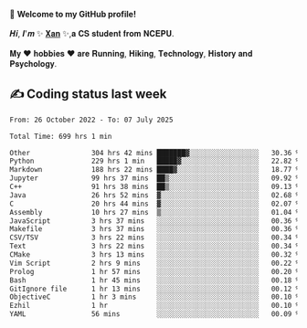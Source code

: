 🎉 **Welcome to my GitHub profile!**</br></br>
𝑯𝒊, 𝑰'𝒎 ✨ [𝐗𝐚𝐧](https://xancoding.cn/) ✨,𝐚 𝐂𝐒 𝐬𝐭𝐮𝐝𝐞𝐧𝐭 𝐟𝐫𝐨𝐦 𝐍𝐂𝐄𝐏𝐔.</br></br>
𝐌𝐲 ❤ 𝐡𝐨𝐛𝐛𝐢𝐞𝐬 ❤ 𝐚𝐫𝐞 𝐑𝐮𝐧𝐧𝐢𝐧𝐠, 𝐇𝐢𝐤𝐢𝐧𝐠, 𝐓𝐞𝐜𝐡𝐧𝐨𝐥𝐨𝐠𝐲, 𝐇𝐢𝐬𝐭𝐨𝐫𝐲 𝐚𝐧𝐝 𝐏𝐬𝐲𝐜𝐡𝐨𝐥𝐨𝐠𝐲.

## ✍️ Coding status last week
<!--START_SECTION:waka-->

```txt
From: 26 October 2022 - To: 07 July 2025

Total Time: 699 hrs 1 min

Other               304 hrs 42 mins ███████▓░░░░░░░░░░░░░░░░░   30.36 %
Python              229 hrs 1 min   █████▓░░░░░░░░░░░░░░░░░░░   22.82 %
Markdown            188 hrs 22 mins ████▓░░░░░░░░░░░░░░░░░░░░   18.77 %
Jupyter             99 hrs 37 mins  ██▒░░░░░░░░░░░░░░░░░░░░░░   09.92 %
C++                 91 hrs 38 mins  ██▒░░░░░░░░░░░░░░░░░░░░░░   09.13 %
Java                26 hrs 52 mins  ▓░░░░░░░░░░░░░░░░░░░░░░░░   02.68 %
C                   20 hrs 44 mins  ▓░░░░░░░░░░░░░░░░░░░░░░░░   02.07 %
Assembly            10 hrs 27 mins  ▒░░░░░░░░░░░░░░░░░░░░░░░░   01.04 %
JavaScript          3 hrs 37 mins   ░░░░░░░░░░░░░░░░░░░░░░░░░   00.36 %
Makefile            3 hrs 37 mins   ░░░░░░░░░░░░░░░░░░░░░░░░░   00.36 %
CSV/TSV             3 hrs 22 mins   ░░░░░░░░░░░░░░░░░░░░░░░░░   00.34 %
Text                3 hrs 22 mins   ░░░░░░░░░░░░░░░░░░░░░░░░░   00.34 %
CMake               3 hrs 13 mins   ░░░░░░░░░░░░░░░░░░░░░░░░░   00.32 %
Vim Script          2 hrs 9 mins    ░░░░░░░░░░░░░░░░░░░░░░░░░   00.22 %
Prolog              1 hr 57 mins    ░░░░░░░░░░░░░░░░░░░░░░░░░   00.20 %
Bash                1 hr 45 mins    ░░░░░░░░░░░░░░░░░░░░░░░░░   00.18 %
GitIgnore file      1 hr 13 mins    ░░░░░░░░░░░░░░░░░░░░░░░░░   00.12 %
ObjectiveC          1 hr 3 mins     ░░░░░░░░░░░░░░░░░░░░░░░░░   00.10 %
Ezhil               1 hr            ░░░░░░░░░░░░░░░░░░░░░░░░░   00.10 %
YAML                56 mins         ░░░░░░░░░░░░░░░░░░░░░░░░░   00.09 %
```

<!--END_SECTION:waka-->


<!-- ## 📈 My GitHub Stats
<p align="center">
    <img height="137px" src="https://github-readme-stats.vercel.app/api?username=Xancoding&hide_title=true&hide_border=true&show_icons=trueline_height=21&text_color=000&icon_color=000&bg_color=0,ea6161,ffc64d,fffc4d,52fa5a&theme=graywhite" /> 
    <img src="https://github-readme-stats.vercel.app/api/top-langs/?username=Xancoding&hide_title=true&hide_border=true&layout=compact&langs_count=6&text_color=000&icon_color=fff&bg_color=0,52fa5a,4dfcff,c64dff&theme=graywhite" /> 
</p> -->

<!-- ## 🔥 My GitHub activities of last 31 days.
<div align="center"> <img src="https://activity-graph.herokuapp.com/graph?username=XanCoding&theme=xcode" /> </div> -->

<!-- <p align="center"> 
  Visitor count<br/>
  <img src="https://profile-counter.glitch.me/xancoding/count.svg" />
</p> -->
